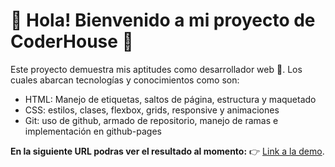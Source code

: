 # 👋 Hola! Bienvenido a mi proyecto de CoderHouse 🚀 

Este proyecto demuestra mis aptitudes como desarrollador web 🦾. Los cuales abarcan tecnologías y conocimientos como son:

- HTML: Manejo de etiquetas, saltos de página, estructura y maquetado
- CSS: estilos, clases, flexbox, grids, responsive y animaciones
- Git: uso de github, armado de repositorio, manejo de ramas e implementación en github-pages

**En la siguiente URL podras ver el resultado al momento:** 👉  [Link a la demo](https://fjanuszewski.github.io/44715-proyecto-desarrollo-web/).